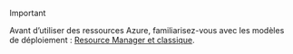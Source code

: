 > [!IMPORTANT]
> Avant d’utiliser des ressources Azure, familiarisez-vous avec les modèles de déploiement : [Resource Manager et classique](../articles/azure-resource-manager/resource-manager-deployment-model.md).


<!--HONumber=Feb17_HO2-->



